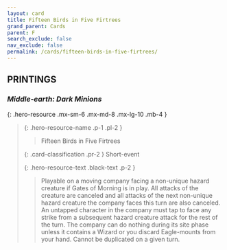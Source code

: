 ```yaml
---
layout: card
title: Fifteen Birds in Five Firtrees
grand_parent: Cards
parent: F
search_exclude: false
nav_exclude: false
permalink: /cards/fifteen-birds-in-five-firtrees/
---
```


## PRINTINGS


### _Middle-earth: Dark Minions_

{: .hero-resource .mx-sm-6 .mx-md-8 .mx-lg-10 .mb-4 }
> {: .hero-resource-name .p-1 .pl-2 }
> > <div class="card-mp"></div>
> > <div class="card-name">Fifteen Birds in Five Firtrees</div>
>
> {: .card-classification .pr-2 }
> Short-event
>
> {: .hero-resource-text .black-text .p-2 }
> > Playable on a moving company facing a non-unique hazard creature if Gates of Morning is in play. All attacks of the creature are canceled and all attacks of the next non-unique hazard creature the company faces this turn are also canceled. An untapped character in the company must tap to face any strike from a subsequent hazard creature attack for the rest of the turn. The company can do nothing during its site phase unless it contains a Wizard or you discard Eagle-mounts from your hand. Cannot be duplicated on a given turn.  
> 
